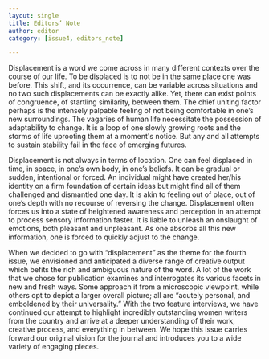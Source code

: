 ```yaml
---
layout: single
title: Editors’ Note
author: editor
category: [issue4, editors_note]

---
```



Displacement is a word we come across in many different contexts over the course of our life. To be displaced is to not be in the same place one was before. This shift, and its occurrence, can be variable across situations and no two such displacements can be exactly alike. Yet, there can exist points of congruence, of startling similarity, between them. The chief uniting factor perhaps is the intensely palpable feeling of not being comfortable in one’s new surroundings. The vagaries of human life necessitate the possession of adaptability to change. It is a loop of one slowly growing roots and the storms of life uprooting them at a moment's notice. But any and all attempts to sustain stability fail in the face of emerging futures. 

Displacement is not always in terms of location. One can feel displaced in time, in space, in one’s own body, in one’s beliefs. It can be gradual or sudden, intentional or forced. An individual might have created her/his identity on a firm foundation of certain ideas but might find all of them challenged and dismantled one day. It is akin to feeling out of place, out of one’s depth with no recourse of reversing the change. Displacement often forces us into a state of heightened awareness and perception in an attempt to process sensory information faster.  It is liable to unleash an onslaught of emotions, both pleasant and unpleasant. As one absorbs all this new information, one is forced to quickly adjust to the change.

When we decided to go with “displacement” as the theme for the fourth issue, we envisioned and anticipated a diverse range of creative output which befits the rich and ambiguous nature of the word. A lot of the work that we chose for publication examines and interrogates its various facets in new and fresh ways. Some approach it from a microscopic viewpoint, while others opt to depict a larger overall picture; all are “acutely personal, and emboldened by their universality.” With the two feature interviews, we have continued our attempt to highlight incredibly outstanding women writers from the country and arrive at a deeper understanding of their work, creative process, and everything in between. We hope this issue carries forward our original vision for the journal and introduces you to a wide variety of engaging pieces.
